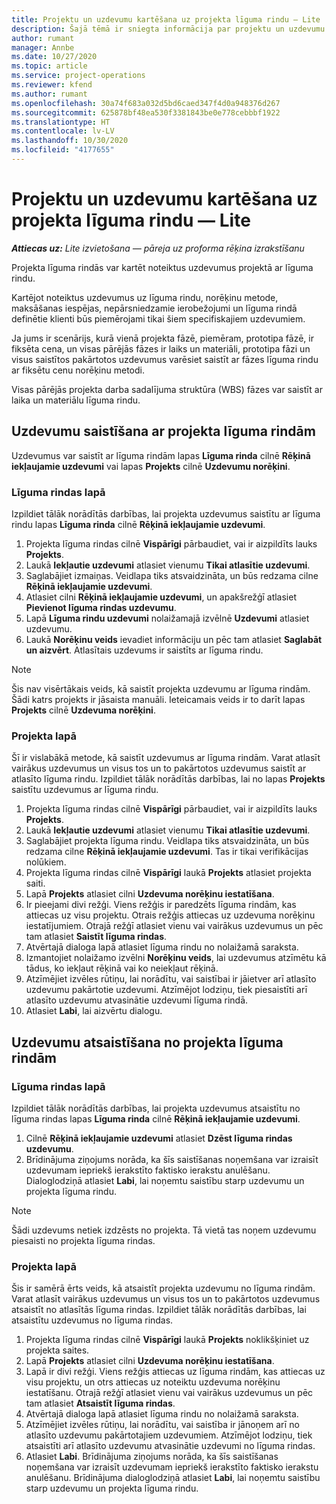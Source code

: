```yaml
---
title: Projektu un uzdevumu kartēšana uz projekta līguma rindu — Lite
description: Šajā tēmā ir sniegta informācija par projektu un uzdevumu pievienošanu un noņemšanu līguma rindai.
author: rumant
manager: Annbe
ms.date: 10/27/2020
ms.topic: article
ms.service: project-operations
ms.reviewer: kfend
ms.author: rumant
ms.openlocfilehash: 30a74f683a032d5bd6caed347f4d0a948376d267
ms.sourcegitcommit: 625878bf48ea530f3381843be0e778cebbbf1922
ms.translationtype: HT
ms.contentlocale: lv-LV
ms.lasthandoff: 10/30/2020
ms.locfileid: "4177655"
---
```

# <a name="map-projects-and-tasks-to-a-project-based-contract-line---lite"></a>Projektu un uzdevumu kartēšana uz projekta līguma rindu — Lite

_**Attiecas uz:** Lite izvietošana — pāreja uz proforma rēķina izrakstīšanu_

Projekta līguma rindās var kartēt noteiktus uzdevumus projektā ar līguma rindu.

Kartējot noteiktus uzdevumus uz līguma rindu, norēķinu metode, maksāšanas iespējas, nepārsniedzamie ierobežojumi un līguma rindā definētie klienti būs piemērojami tikai šiem specifiskajiem uzdevumiem.

Ja jums ir scenārijs, kurā vienā projekta fāzē, piemēram, prototipa fāzē, ir fiksēta cena, un visas pārējās fāzes ir laiks un materiāli, prototipa fāzi un visus saistītos pakārtotos uzdevumus varēsiet saistīt ar fāzes līguma rindu ar fiksētu cenu norēķinu metodi.

Visas pārējās projekta darba sadalījuma struktūra (WBS) fāzes var saistīt ar laika un materiālu līguma rindu.

## <a name="associate-tasks-to-project-based-contract-lines"></a>Uzdevumu saistīšana ar projekta līguma rindām

Uzdevumus var saistīt ar līguma rindām lapas **Līguma rinda** cilnē **Rēķinā iekļaujamie uzdevumi** vai lapas **Projekts** cilnē **Uzdevumu norēķini**.

### <a name="from-the-contract-line-page"></a>Līguma rindas lapā

Izpildiet tālāk norādītās darbības, lai projekta uzdevumus saistītu ar līguma rindu lapas **Līguma rinda** cilnē **Rēķinā iekļaujamie uzdevumi**.

1. Projekta līguma rindas cilnē **Vispārīgi** pārbaudiet, vai ir aizpildīts lauks **Projekts**.
2. Laukā **Iekļautie uzdevumi** atlasiet vienumu **Tikai atlasītie uzdevumi**.
3. Saglabājiet izmaiņas. Veidlapa tiks atsvaidzināta, un būs redzama cilne **Rēķinā iekļaujamie uzdevumi**.
4. Atlasiet cilni **Rēķinā iekļaujamie uzdevumi**, un apakšrežģī atlasiet **Pievienot līguma rindas uzdevumu**.
5. Lapā **Līguma rindu uzdevumi** nolaižamajā izvēlnē **Uzdevumi** atlasiet uzdevumu. 
6. Laukā **Norēķinu veids** ievadiet informāciju un pēc tam atlasiet **Saglabāt un aizvērt**. Atlasītais uzdevums ir saistīts ar līguma rindu.

> [!NOTE]
> Šis nav visērtākais veids, kā saistīt projekta uzdevumu ar līguma rindām. Šādi katrs projekts ir jāsaista manuāli. Ieteicamais veids ir to darīt lapas **Projekts** cilnē **Uzdevuma norēķini**.

### <a name="from-the-project-page"></a>Projekta lapā

Šī ir vislabākā metode, kā saistīt uzdevumus ar līguma rindām. Varat atlasīt vairākus uzdevumus un visus tos un to pakārtotos uzdevumus saistīt ar atlasīto līguma rindu. Izpildiet tālāk norādītās darbības, lai no lapas **Projekts** saistītu uzdevumus ar līguma rindu.

1. Projekta līguma rindas cilnē **Vispārīgi** pārbaudiet, vai ir aizpildīts lauks **Projekts**.
2. Laukā **Iekļautie uzdevumi** atlasiet vienumu **Tikai atlasītie uzdevumi**.
3. Saglabājiet projekta līguma rindu. Veidlapa tiks atsvaidzināta, un būs redzama cilne **Rēķinā iekļaujamie uzdevumi**. Tas ir tikai verifikācijas nolūkiem.
4. Projekta līguma rindas cilnē **Vispārīgi** laukā **Projekts** atlasiet projekta saiti.
5. Lapā **Projekts** atlasiet cilni **Uzdevuma norēķinu iestatīšana**.
6. Ir pieejami divi režģi. Viens režģis ir paredzēts līguma rindām, kas attiecas uz visu projektu. Otrais režģis attiecas uz uzdevuma norēķinu iestatījumiem. Otrajā režģī atlasiet vienu vai vairākus uzdevumus un pēc tam atlasiet **Saistīt līguma rindas**.
7. Atvērtajā dialoga lapā atlasiet līguma rindu no nolaižamā saraksta.
8. Izmantojiet nolaižamo izvēlni **Norēķinu veids**, lai uzdevumus atzīmētu kā tādus, ko iekļaut rēķinā vai ko neiekļaut rēķinā.
9. Atzīmējiet izvēles rūtiņu, lai norādītu, vai saistībai ir jāietver arī atlasīto uzdevumu pakārtotie uzdevumi. Atzīmējot lodziņu, tiek piesaistīti arī atlasīto uzdevumu atvasinātie uzdevumi līguma rindā.
10. Atlasiet **Labi**, lai aizvērtu dialogu.

## <a name="unassociate-tasks-from-project-based-contract-lines"></a>Uzdevumu atsaistīšana no projekta līguma rindām

### <a name="from-the-contract-line-page"></a>Līguma rindas lapā

Izpildiet tālāk norādītās darbības, lai projekta uzdevumus atsaistītu no līguma rindas lapas **Līguma rinda** cilnē **Rēķinā iekļaujamie uzdevumi**.

1. Cilnē **Rēķinā iekļaujamie uzdevumi** atlasiet **Dzēst līguma rindas uzdevumu**.
2. Brīdinājuma ziņojums norāda, ka šīs saistīšanas noņemšana var izraisīt uzdevumam iepriekš ierakstīto faktisko ierakstu anulēšanu. Dialoglodziņā atlasiet **Labi**, lai noņemtu saistību starp uzdevumu un projekta līguma rindu. 

> [!NOTE]
> Šādi uzdevums netiek izdzēsts no projekta. Tā vietā tas noņem uzdevumu piesaisti no projekta līguma rindas.

### <a name="from-the-project-page"></a>Projekta lapā

Šis ir samērā ērts veids, kā atsaistīt projekta uzdevumu no līguma rindām. Varat atlasīt vairākus uzdevumus un visus tos un to pakārtotos uzdevumus atsaistīt no atlasītās līguma rindas. Izpildiet tālāk norādītās darbības, lai atsaistītu uzdevumus no līguma rindas.

1. Projekta līguma rindas cilnē **Vispārīgi** laukā **Projekts** noklikšķiniet uz projekta saites.
2. Lapā **Projekts** atlasiet cilni **Uzdevuma norēķinu iestatīšana**.
3. Lapā ir divi režģi. Viens režģis attiecas uz līguma rindām, kas attiecas uz visu projektu, un otrs attiecas uz noteiktu uzdevuma norēķinu iestatīšanu. Otrajā režģī atlasiet vienu vai vairākus uzdevumus un pēc tam atlasiet **Atsaistīt līguma rindas**.
4. Atvērtajā dialoga lapā atlasiet līguma rindu no nolaižamā saraksta.
5. Atzīmējiet izvēles rūtiņu, lai norādītu, vai saistība ir jānoņem arī no atlasīto uzdevumu pakārtotajiem uzdevumiem. Atzīmējot lodziņu, tiek atsaistīti arī atlasīto uzdevumu atvasinātie uzdevumi no līguma rindas.
6. Atlasiet **Labi**. Brīdinājuma ziņojums norāda, ka šīs saistīšanas noņemšana var izraisīt uzdevumam iepriekš ierakstīto faktisko ierakstu anulēšanu. Brīdinājuma dialoglodziņā atlasiet **Labi**, lai noņemtu saistību starp uzdevumu un projekta līguma rindu.
